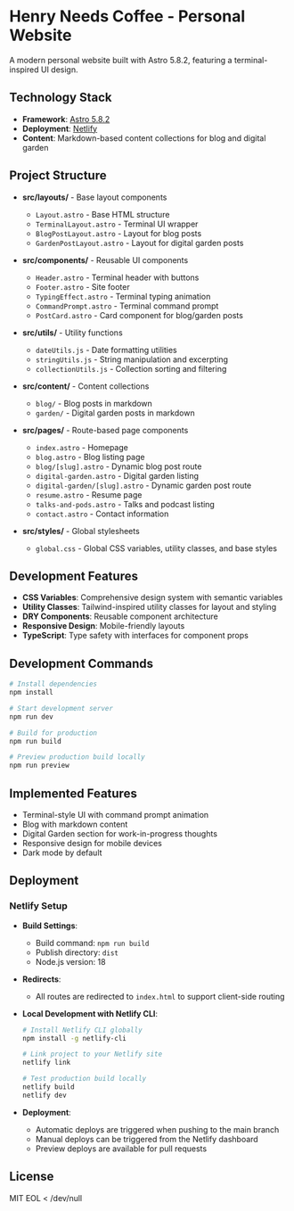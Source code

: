 # Henry Needs Coffee - Personal Website

A modern personal website built with Astro 5.8.2, featuring a terminal-inspired UI design. 

## Technology Stack

- **Framework**: [Astro 5.8.2](https://astro.build/)
- **Deployment**: [Netlify](https://www.netlify.com/)
- **Content**: Markdown-based content collections for blog and digital garden

## Project Structure

- **src/layouts/** - Base layout components
  - `Layout.astro` - Base HTML structure
  - `TerminalLayout.astro` - Terminal UI wrapper
  - `BlogPostLayout.astro` - Layout for blog posts
  - `GardenPostLayout.astro` - Layout for digital garden posts
  
- **src/components/** - Reusable UI components
  - `Header.astro` - Terminal header with buttons
  - `Footer.astro` - Site footer
  - `TypingEffect.astro` - Terminal typing animation
  - `CommandPrompt.astro` - Terminal command prompt
  - `PostCard.astro` - Card component for blog/garden posts
  
- **src/utils/** - Utility functions
  - `dateUtils.js` - Date formatting utilities
  - `stringUtils.js` - String manipulation and excerpting
  - `collectionUtils.js` - Collection sorting and filtering
  
- **src/content/** - Content collections
  - `blog/` - Blog posts in markdown
  - `garden/` - Digital garden posts in markdown

- **src/pages/** - Route-based page components
  - `index.astro` - Homepage
  - `blog.astro` - Blog listing page
  - `blog/[slug].astro` - Dynamic blog post route
  - `digital-garden.astro` - Digital garden listing
  - `digital-garden/[slug].astro` - Dynamic garden post route
  - `resume.astro` - Resume page
  - `talks-and-pods.astro` - Talks and podcast listing
  - `contact.astro` - Contact information

- **src/styles/** - Global stylesheets
  - `global.css` - Global CSS variables, utility classes, and base styles

## Development Features

- **CSS Variables**: Comprehensive design system with semantic variables
- **Utility Classes**: Tailwind-inspired utility classes for layout and styling
- **DRY Components**: Reusable component architecture
- **Responsive Design**: Mobile-friendly layouts
- **TypeScript**: Type safety with interfaces for component props

## Development Commands

```bash
# Install dependencies
npm install

# Start development server
npm run dev

# Build for production
npm run build

# Preview production build locally
npm run preview
```

## Implemented Features

- Terminal-style UI with command prompt animation
- Blog with markdown content
- Digital Garden section for work-in-progress thoughts
- Responsive design for mobile devices
- Dark mode by default

## Deployment

### Netlify Setup

- **Build Settings**:
  - Build command: `npm run build`
  - Publish directory: `dist`
  - Node.js version: 18

- **Redirects**:
  - All routes are redirected to `index.html` to support client-side routing

- **Local Development with Netlify CLI**:
  ```bash
  # Install Netlify CLI globally
  npm install -g netlify-cli

  # Link project to your Netlify site
  netlify link

  # Test production build locally
  netlify build
  netlify dev
  ```

- **Deployment**:
  - Automatic deploys are triggered when pushing to the main branch
  - Manual deploys can be triggered from the Netlify dashboard
  - Preview deploys are available for pull requests

## License

MIT
EOL < /dev/null